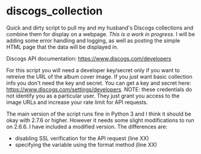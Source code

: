 # discogs_collection
Quick and dirty script to pull my and my husband's Discogs collections and combine them for display on a webpage. 
_This is a work in progress._ I will be adding some error handling and logging, as well as posting the simple HTML page that the data will be displayed in.

Discogs API documentation: https://www.discogs.com/developers

For this script you will need a developer key/secret only if you want to retreive the URL of the album cover image. If you just want basic collection info you don't need the key and secret. You can get a key and secret here: https://www.discogs.com/settings/developers. NOTE: these credentials do not identify you as a particular user. They just grant you access to the image URLs and increase your rate limit for API requests.

The main version of the script runs fine in Python 3 and I think it should be okay with 2.7.6 or higher. However it needs some slight modifications to run on 2.6.6. I have included a modified version. The differences are:
- disabling SSL verification for the API request (line XX)
- specifying the variable using the format method (line XX)
